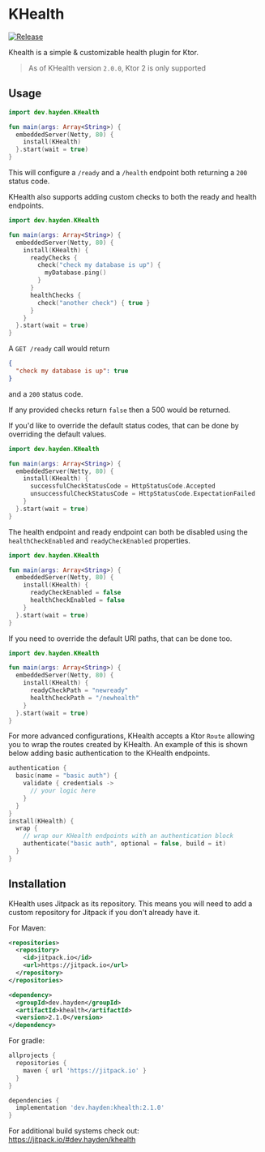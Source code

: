 # KHealth
[![Release](https://jitpack.io/v/haydenmeloche/khealth.svg)](https://jitpack.io/#dev.hayden/khealth)

Khealth is a simple & customizable health plugin for Ktor.

> As of KHealth version `2.0.0`, Ktor 2 is only supported
## Usage

```kotlin
import dev.hayden.KHealth

fun main(args: Array<String>) {
  embeddedServer(Netty, 80) {
    install(KHealth)
  }.start(wait = true)
}
```

This will configure a `/ready` and a `/health` endpoint both returning a `200` status code.

KHealth also supports adding custom checks to both the ready and health endpoints.

```kotlin
import dev.hayden.KHealth

fun main(args: Array<String>) {
  embeddedServer(Netty, 80) {
    install(KHealth) {
      readyChecks {
        check("check my database is up") {
          myDatabase.ping()
        }
      }
      healthChecks {
        check("another check") { true }
      }
    }
  }.start(wait = true)
}
```

A `GET /ready` call would return

```json
{
  "check my database is up": true
}
```

and a `200` status code.

If any provided checks return `false` then a 500 would be returned.

If you'd like to override the default status codes, that can be done by overriding the default values.
```kotlin
import dev.hayden.KHealth

fun main(args: Array<String>) {
  embeddedServer(Netty, 80) {
    install(KHealth) { 
      successfulCheckStatusCode = HttpStatusCode.Accepted
      unsuccessfulCheckStatusCode = HttpStatusCode.ExpectationFailed
    }
  }.start(wait = true)
}
```
The health endpoint and ready endpoint can both be disabled using the `healthCheckEnabled` and
`readyCheckEnabled` properties.

```kotlin
import dev.hayden.KHealth

fun main(args: Array<String>) {
  embeddedServer(Netty, 80) {
    install(KHealth) {
      readyCheckEnabled = false
      healthCheckEnabled = false
    }
  }.start(wait = true)
}
```

If you need to override the default URI paths, that can be done too.

```kotlin
import dev.hayden.KHealth

fun main(args: Array<String>) {
  embeddedServer(Netty, 80) {
    install(KHealth) {
      readyCheckPath = "newready"
      healthCheckPath = "/newhealth"
    }
  }.start(wait = true)
}
```

For more advanced configurations, KHealth accepts a Ktor `Route` allowing you to wrap the routes
created by KHealth. An example of this is shown below adding basic authentication to the KHealth
endpoints.

```kotlin
authentication {
  basic(name = "basic auth") {
    validate { credentials ->
      // your logic here
    }
  }
}
install(KHealth) {
  wrap {
    // wrap our KHealth endpoints with an authentication block
    authenticate("basic auth", optional = false, build = it)
  }
}
```

## Installation
KHealth uses Jitpack as its repository. This means you will need to add a custom repository for
Jitpack if you don't already have it.

For Maven:
```xml
<repositories>
  <repository>
    <id>jitpack.io</id>
    <url>https://jitpack.io</url>
  </repository>
</repositories>
```
```xml
<dependency>
  <groupId>dev.hayden</groupId>
  <artifactId>khealth</artifactId>
  <version>2.1.0</version>
</dependency>
```

For gradle:
```groovy
allprojects {
  repositories {
    maven { url 'https://jitpack.io' }
  }
}
```
```groovy
dependencies {
  implementation 'dev.hayden:khealth:2.1.0'
}
```

For additional build systems check out: https://jitpack.io/#dev.hayden/khealth
